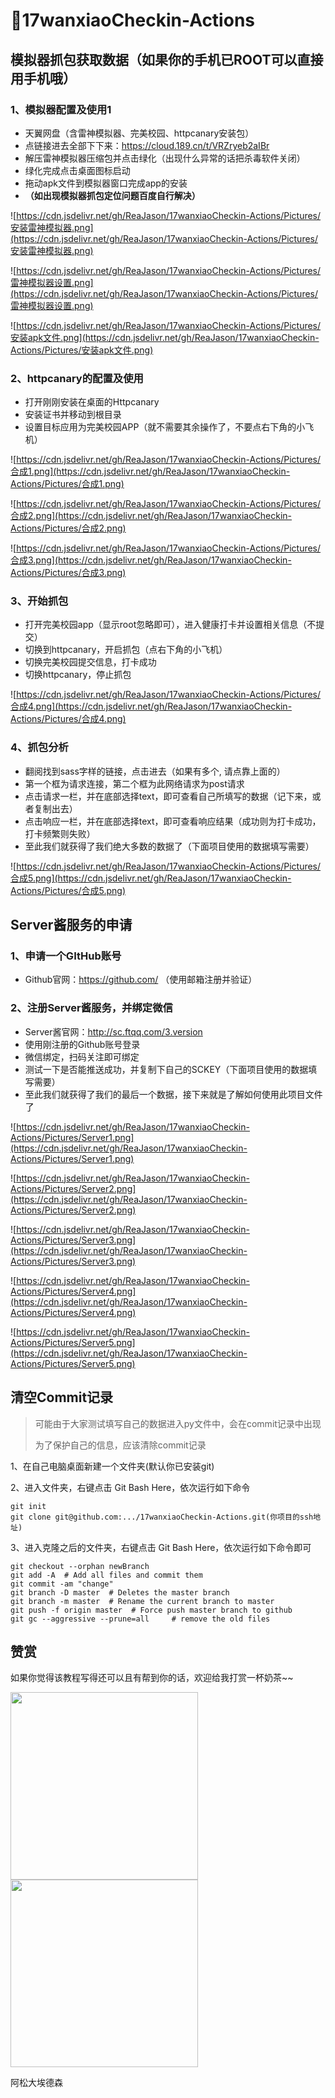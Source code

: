 # 🛴17wanxiaoCheckin-Actions

## 模拟器抓包获取数据（如果你的手机已ROOT可以直接用手机哦）

### 1、模拟器配置及使用1

- 天翼网盘（含雷神模拟器、完美校园、httpcanary安装包）
- 点链接进去全部下下来：https://cloud.189.cn/t/VRZryeb2aIBr
- 解压雷神模拟器压缩包并点击绿化（出现什么异常的话把杀毒软件关闭）
- 绿化完成点击桌面图标启动
- 拖动apk文件到模拟器窗口完成app的安装
- **（如出现模拟器抓包定位问题百度自行解决）**

![https://cdn.jsdelivr.net/gh/ReaJason/17wanxiaoCheckin-Actions/Pictures/安装雷神模拟器.png](https://cdn.jsdelivr.net/gh/ReaJason/17wanxiaoCheckin-Actions/Pictures/安装雷神模拟器.png)

![https://cdn.jsdelivr.net/gh/ReaJason/17wanxiaoCheckin-Actions/Pictures/雷神模拟器设置.png](https://cdn.jsdelivr.net/gh/ReaJason/17wanxiaoCheckin-Actions/Pictures/雷神模拟器设置.png)

![https://cdn.jsdelivr.net/gh/ReaJason/17wanxiaoCheckin-Actions/Pictures/安装apk文件.png](https://cdn.jsdelivr.net/gh/ReaJason/17wanxiaoCheckin-Actions/Pictures/安装apk文件.png)

### 2、httpcanary的配置及使用

- 打开刚刚安装在桌面的Httpcanary
- 安装证书并移动到根目录
- 设置目标应用为完美校园APP（就不需要其余操作了，不要点右下角的小飞机）

![https://cdn.jsdelivr.net/gh/ReaJason/17wanxiaoCheckin-Actions/Pictures/合成1.png](https://cdn.jsdelivr.net/gh/ReaJason/17wanxiaoCheckin-Actions/Pictures/合成1.png)

![https://cdn.jsdelivr.net/gh/ReaJason/17wanxiaoCheckin-Actions/Pictures/合成2.png](https://cdn.jsdelivr.net/gh/ReaJason/17wanxiaoCheckin-Actions/Pictures/合成2.png)

![https://cdn.jsdelivr.net/gh/ReaJason/17wanxiaoCheckin-Actions/Pictures/合成3.png](https://cdn.jsdelivr.net/gh/ReaJason/17wanxiaoCheckin-Actions/Pictures/合成3.png)

### 3、开始抓包

- 打开完美校园app（显示root忽略即可），进入健康打卡并设置相关信息（不提交）
- 切换到httpcanary，开启抓包（点右下角的小飞机）
- 切换完美校园提交信息，打卡成功
- 切换httpcanary，停止抓包

![https://cdn.jsdelivr.net/gh/ReaJason/17wanxiaoCheckin-Actions/Pictures/合成4.png](https://cdn.jsdelivr.net/gh/ReaJason/17wanxiaoCheckin-Actions/Pictures/合成4.png)

### 4、抓包分析

- 翻阅找到sass字样的链接，点击进去（如果有多个, 请点靠上面的）
- 第一个框为请求连接，第二个框为此网络请求为post请求
- 点击请求一栏，并在底部选择text，即可查看自己所填写的数据（记下来，或者复制出去）
- 点击响应一栏，并在底部选择text，即可查看响应结果（成功则为打卡成功，打卡频繁则失败）
- 至此我们就获得了我们绝大多数的数据了（下面项目使用的数据填写需要）

![https://cdn.jsdelivr.net/gh/ReaJason/17wanxiaoCheckin-Actions/Pictures/合成5.png](https://cdn.jsdelivr.net/gh/ReaJason/17wanxiaoCheckin-Actions/Pictures/合成5.png)



## Server酱服务的申请

### 1、申请一个GItHub账号

- Github官网：https://github.com/ （使用邮箱注册并验证）

### 2、注册Server酱服务，并绑定微信

- Server酱官网：http://sc.ftqq.com/3.version 
- 使用刚注册的Github账号登录
- 微信绑定，扫码关注即可绑定
- 测试一下是否能推送成功，并复制下自己的SCKEY（下面项目使用的数据填写需要）
- 至此我们就获得了我们的最后一个数据，接下来就是了解如何使用此项目文件了

![https://cdn.jsdelivr.net/gh/ReaJason/17wanxiaoCheckin-Actions/Pictures/Server1.png](https://cdn.jsdelivr.net/gh/ReaJason/17wanxiaoCheckin-Actions/Pictures/Server1.png)

![https://cdn.jsdelivr.net/gh/ReaJason/17wanxiaoCheckin-Actions/Pictures/Server2.png](https://cdn.jsdelivr.net/gh/ReaJason/17wanxiaoCheckin-Actions/Pictures/Server2.png)

![https://cdn.jsdelivr.net/gh/ReaJason/17wanxiaoCheckin-Actions/Pictures/Server3.png](https://cdn.jsdelivr.net/gh/ReaJason/17wanxiaoCheckin-Actions/Pictures/Server3.png)

![https://cdn.jsdelivr.net/gh/ReaJason/17wanxiaoCheckin-Actions/Pictures/Server4.png](https://cdn.jsdelivr.net/gh/ReaJason/17wanxiaoCheckin-Actions/Pictures/Server4.png)

![https://cdn.jsdelivr.net/gh/ReaJason/17wanxiaoCheckin-Actions/Pictures/Server5.png](https://cdn.jsdelivr.net/gh/ReaJason/17wanxiaoCheckin-Actions/Pictures/Server5.png)

## 清空Commit记录

> 可能由于大家测试填写自己的数据进入py文件中，会在commit记录中出现
>
> 为了保护自己的信息，应该清除commit记录

1、在自己电脑桌面新建一个文件夹(默认你已安装git)

2、进入文件夹，右键点击 Git Bash Here，依次运行如下命令

```
git init
git clone git@github.com:.../17wanxiaoCheckin-Actions.git(你项目的ssh地址)
```

3、进入克隆之后的文件夹，右键点击 Git Bash Here，依次运行如下命令即可

```
git checkout --orphan newBranch
git add -A  # Add all files and commit them
git commit -am "change"
git branch -D master  # Deletes the master branch
git branch -m master  # Rename the current branch to master
git push -f origin master  # Force push master branch to github
git gc --aggressive --prune=all     # remove the old files
```

## 赞赏

如果你觉得该教程写得还可以且有帮到你的话，欢迎给我打赏一杯奶茶~~

<img src="https://cdn.jsdelivr.net/gh/ReaJason/17wanxiaoCheckin-Actions/Pictures/支付宝.jpg" width="300"/><img src="https://cdn.jsdelivr.net/gh/ReaJason/17wanxiaoCheckin-Actions/Pictures/微信.png" width="300"/>



阿松大埃德森
